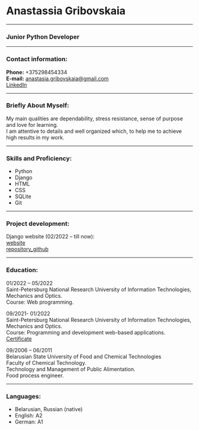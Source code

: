 # Anastassia Gribovskaia
***
### Junior Python Developer
***
### Contact information:
**Phone:** +375298454334  
**E-mail:** anastasia.gribovskaia@gmail.com  
[LinkedIn](https://www.linkedin.com/in/anastasia-gribovskaia-112b7b238/)  
***
### Briefly About Myself:
My main qualities are dependability, stress resistance, sense of purpose and love for learning.  
I am attentive to details and well organized which, to help me to achieve high results in my work.  
***
### Skills and Proficiency:
* Python
* Django
* HTML
* CSS
* SQLite
* Git
***
### Project development:
Django website (02/2022 – till now):  
[website](https://florence100.pythonanywhere.com)  
[repository_github](https://github.com/Florence100/my-first-shop)
***
### Education:
01/2022 – 05/2022  
Saint-Petersburg National Research University of Information Technologies, Mechanics and Optics.  
Course: Web programming.  

09/2021- 01/2022  
Saint-Petersburg National Research University of Information Technologies, Mechanics and Optics.  
Course: Programming and development web-based applications.  
[Certificate](https://de.ifmo.ru/certificates/3101953c79bb4ae3.pdf)

09/2006 – 06/2011  
Belarusian State University of Food and Chemical Technologies  
Faculty of Chemical Technology.  
Technology and Management of Public Alimentation.  
Food process engineer.    
***
### Languages:
* Belarusian,  Russian (native)  
* English: A2  
* German: А1  